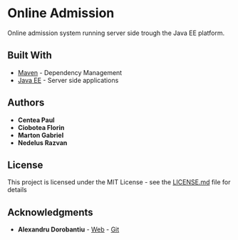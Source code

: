 # Online Admission

Online admission system running server side trough the Java EE platform.

## Built With


* [Maven](https://maven.apache.org/) - Dependency Management
* [Java EE](https://www.oracle.com/java/technologies/java-ee-glance.html) - Server side applications

## Authors

* **Centea Paul** 
* **Ciobotea Florin**
* **Marton Gabriel**
* **Nedelus Razvan**

## License

This project is licensed under the MIT License - see the [LICENSE.md](LICENSE.md) file for details

## Acknowledgments

* **Alexandru Dorobantiu** - [Web](https://alex.dorobantiu.ro/) - [Git](https://github.com/AlexDorobantiu)
